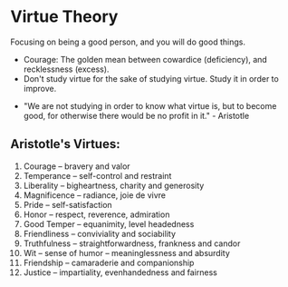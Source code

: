 
# Virtue Theory

Focusing on being a good person, and you will do good things.

- Courage: The golden mean between cowardice (deficiency), and recklessness (excess).
- Don't study virtue for the sake of studying virtue. Study it in order to improve. 
* "We are not studying in order to know what virtue is, but to become good, for otherwise there would be no profit in it." - Aristotle


## Aristotle's Virtues:
1. Courage – bravery and valor
2. Temperance – self-control and restraint
3. Liberality – bigheartness, charity and generosity  
4. Magnificence – radiance, joie de vivre
5. Pride – self-satisfaction
6. Honor – respect, reverence, admiration  
7. Good Temper – equanimity, level headedness
8. Friendliness – conviviality and sociability
9. Truthfulness – straightforwardness, frankness and candor
10. Wit – sense of humor – meaninglessness and absurdity  
11. Friendship – camaraderie and companionship
12. Justice – impartiality, evenhandedness and fairness 


